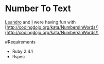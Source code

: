 # Number To Text

[Leandro](https://github.com/leandrochomp) and [I](https://github.com/rogeralmeida) were having fun with [http://codingdojo.org/kata/NumbersInWords/](http://codingdojo.org/kata/NumbersInWords/)

#Requirements

* Ruby 2.4.1
* Rspec